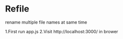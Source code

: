 # Refile
rename multiple file names at same time

1.First run app.js
2.Visit http://localhost:3000/ in brower
